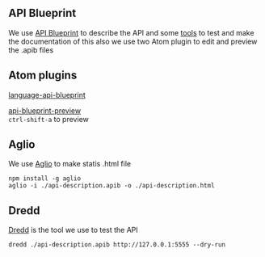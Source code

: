 ## API Blueprint
We use [API Blueprint](https://apiblueprint.org/) to describe the API
and some [tools](https://apiblueprint.org/tools.html)
to test and make the documentation of this
also we use two Atom plugin to edit and preview the .apib files

## Atom plugins

[language-api-blueprint](https://atom.io/packages/language-api-blueprint)

[api-blueprint-preview](https://atom.io/packages/api-blueprint-preview)<br>
`ctrl-shift-a` to preview

## Aglio
We use [Aglio](https://github.com/danielgtaylor/aglio#readme) to make statis .html file

```shell
npm install -g aglio
aglio -i ./api-description.apib -o ./api-description.html
```

## Dredd
[Dredd](https://dredd.org/) is the tool we use to test the API

```shell
dredd ./api-description.apib http://127.0.0.1:5555 --dry-run
```

<!-- [Articulo](https://www.adictosaltrabajo.com/2015/07/02/apis-rest-documentadas-y-probadas-con-api-blueprint-y-dredd/) -->
